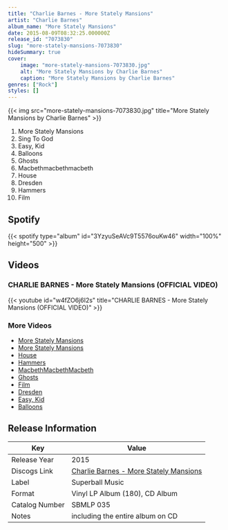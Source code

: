 ```yaml
---
title: "Charlie Barnes - More Stately Mansions"
artist: "Charlie Barnes"
album_name: "More Stately Mansions"
date: 2015-08-09T08:32:25.000000Z
release_id: "7073830"
slug: "more-stately-mansions-7073830"
hideSummary: true
cover:
    image: "more-stately-mansions-7073830.jpg"
    alt: "More Stately Mansions by Charlie Barnes"
    caption: "More Stately Mansions by Charlie Barnes"
genres: ["Rock"]
styles: []
---
```


{{< img src="more-stately-mansions-7073830.jpg" title="More Stately Mansions by Charlie Barnes" >}}

<!-- section break -->

1. More Stately Mansions
2. Sing To God
3. Easy, Kid
4. Balloons
5. Ghosts
6. Macbethmacbethmacbeth
7. House
8. Dresden
9. Hammers
10. Film

<!-- section break -->


## Spotify
{{< spotify type="album" id="3YzyuSeAVc9T5576ouKw46" width="100%" height="500" >}}



## Videos
### CHARLIE BARNES - More Stately Mansions (OFFICIAL VIDEO)
{{< youtube id="w4fZO6j6I2s" title="CHARLIE BARNES - More Stately Mansions (OFFICIAL VIDEO)" >}}<br>

### More Videos

- [More Stately Mansions](https://www.youtube.com/watch?v=eyu-KXwb_kw)
- [More Stately Mansions](https://www.youtube.com/watch?v=8iUXhcEhyK0)
- [House](https://www.youtube.com/watch?v=V4YvBiOknoc)
- [Hammers](https://www.youtube.com/watch?v=FSMm4tvvuLc)
- [MacbethMacbethMacbeth](https://www.youtube.com/watch?v=qu6jzDyGJ4I)
- [Ghosts](https://www.youtube.com/watch?v=u9HC4Q4vw4A)
- [Film](https://www.youtube.com/watch?v=yuKB9iOIZ9g)
- [Dresden](https://www.youtube.com/watch?v=5Lihs48zLVs)
- [Easy, Kid](https://www.youtube.com/watch?v=Bs5IxgpJwTY)
- [Balloons](https://www.youtube.com/watch?v=wNF7N3xifoI)


## Release Information
|  Key           | Value                                                |
| ---------------| ---------------------------------------------------- |
| Release Year   | 2015                                   |
| Discogs Link   | [Charlie Barnes - More Stately Mansions](https://www.discogs.com/release/7073830-Charlie-Barnes-More-Stately-Mansions) |
| Label          | Superball Music |
| Format         | Vinyl LP Album (180), CD Album |
| Catalog Number | SBMLP 035 |
| Notes | including the entire album on CD |